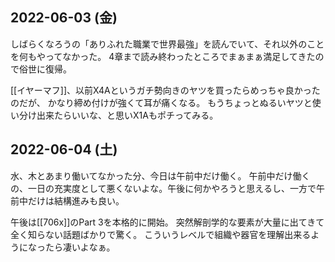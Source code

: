 ## 2022-06-03 (金)

しばらくなろうの「ありふれた職業で世界最強」を読んでいて、それ以外のことを何もやってなかった。
4章まで読み終わったところでまぁまぁ満足してきたので俗世に復帰。

[[イヤーマフ]]、以前X4Aというガチ勢向きのヤツを買ったらめっちゃ良かったのだが、
かなり締め付けが強くて耳が痛くなる。
もうちょっとぬるいヤツと使い分け出来たらいいな、と思いX1Aもポチってみる。

## 2022-06-04 (土)

水、木とあまり働いてなかった分、今日は午前中だけ働く。
午前中だけ働くの、一日の充実度として悪くないよな。午後に何かやろうと思えるし、一方で午前中だけは結構進みも良い。

午後は[[706x]]のPart 3を本格的に開始。
突然解剖学的な要素が大量に出てきて全く知らない話題ばかりで驚く。
こういうレベルで組織や器官を理解出来るようになったら凄いよなぁ。